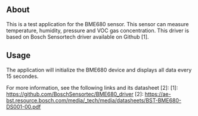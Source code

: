 ## About
This is a test application for the BME680 sensor. This sensor can measure
temperature, humidity, pressure and VOC gas concentration. This driver is
based on Bosch Sensortech driver available on Github [1].
## Usage
The application will initialize the BME680 device and displays all data every
15 secondes.

For more information, see the following links and its datasheet [2]:
[1]: https://github.com/BoschSensortec/BME680_driver
[2]: https://ae-bst.resource.bosch.com/media/_tech/media/datasheets/BST-BME680-DS001-00.pdf

